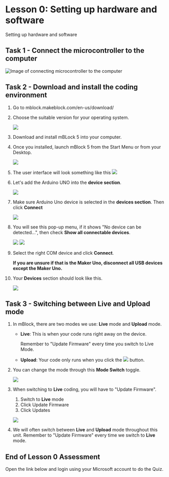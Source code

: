 # Lesson 0: Setting up hardware and software

Setting up hardware and software

## Task 1 - Connect the microcontroller to the computer

![Image of connecting microcontroller to the computer](images/l0_connect_makeruno.jpg)

## Task 2 - Download and install the coding environment
1. Go to mblock.makeblock.com/en-us/download/

2. Choose the suitable version for your operating system.

    ![](images/l0_2_mBlockVersion.jpg)

3. Download and install mBLock 5 into your computer.

4. Once you installed, launch mBlock 5 from the Start Menu or from your Desktop.

    ![](images/l0_3_icon.jpg)

5. The user interface will look something like this
    ![](images/l0_4_userInterface.jpg)

6. Let's add the Arduino UNO into the **device section**.

    ![](images/l0_5_addingDevice.jpg)

7. Make sure Arduino Uno device is selected in the **devices section**. Then click **Connect**

    ![](images/l0_6_toConnect.png)

8. You will see this pop-up menu, if it shows "No device can be detected...", then check **Show all connectable devices**.

    ![](images/l0_7_showDevices.jpg)
    ![](images/l0_8_selectCom.jpg)

9. Select the right COM device and click **Connect**. 

    **If you are unsure if that is the Maker Uno, disconnect all USB devices except the Maker Uno.**

10. Your **Devices** section should look like this.

    ![](images/l0_9_deviceSection.jpg)

## Task 3 - Switching between Live and Upload mode

1. In mBlock, there are two modes we use: **Live** mode and **Upload** mode.


    - **Live**: This is when your code runs right away on the device. 
        
        Remember to "Update Firmware" every time you switch to Live Mode.

    - **Upload**: Your code only runs when you click the ![](images/btnUpload.jpg)  button.


2. You can change the mode through this **Mode Switch** toggle.

    ![](images/btnModeSwitch.jpg)

3. When switching to **Live** coding, you will have to "Update Firmware".
    1. Switch to **Live** mode
    2. Click Update Firmware
    3. Click Updates

    ![](images/l0_10_enableLiveCoding.png)

4. We will often switch between **Live** and **Upload** mode throughout this unit. Remember to "Update Firmware" every time we switch to **Live** mode.

## End of Lesson 0 Assessment

Open the link below and login using your Microsoft account to do the Quiz.